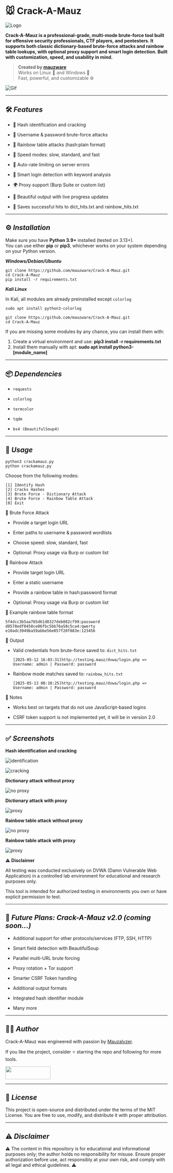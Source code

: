 # 🐭 Crack-A-Mauz

![Logo](https://github.com/mauzware/Mauzalyzer-assets/blob/main/crackamauz%20logo.png)

**Crack-A-Mauz is a professional-grade, multi-mode brute-force tool built for offensive security professionals, CTF players, and pentesters. It supports both classic dictionary-based brute-force attacks and rainbow table lookups, with optional proxy support and smart login detection. Built with customization, speed, and usability in mind.**

> **Created by [mauzware](https://github.com/mauzware)**  
> Works on Linux 🐧 and Windows 🧩  
> Fast, powerful, and customizable ⚙️

![Gif](https://github.com/mauzware/Mauzalyzer-assets/blob/main/cracker%20boi.gif)

---

## 🛠 <i>Features</i>

- 🧩 Hash identification and cracking

- 🔑 Username & password brute-force attacks

- 🌈 Rainbow table attacks (hash:plain format)

- 🚀 Speed modes: slow, standard, and fast

- 🔁 Auto-rate limiting on server errors

- 🧠 Smart login detection with keyword analysis

- 🌍 Proxy support (Burp Suite or custom list)

- 🎯 Beautiful output with live progress updates

- 💾 Saves successful hits to dict_hits.txt and rainbow_hits.txt

---

## ⚙️ <i>Installation</i>

Make sure you have **Python 3.9+** installed (tested on 3.13+). <br>
You can use either **pip** or **pip3**, whichever works on your system depending on your Python version.

<i>**Windows/Debian/Ubuntu**</i>

```
git clone https://github.com/mauzware/Crack-A-Mauz.git
cd Crack-A-Mauz
pip install -r requirements.txt
```

<i>**Kali Linux**</i>

In Kali, all modules are already preinstalled except `colorlog`

```
sudo apt install python3-colorlog

git clone https://github.com/mauzware/Crack-A-Mauz.git
cd Crack-A-Mauz
```

If you are missing some modules by any chance, you can install them with: <br>
1) Create a virtual environment and use: **pip3 install -r requirements.txt** <br>
2) Install them manually with apt: **sudo apt install python3-[module_name]**

---

## 📦 <i>**Dependencies**</i>

- `requests`

- `colorlog`

- `termcolor`

- `tqdm`

- `bs4 (BeautifulSoup4)`

---

## 🧪 <i>**Usage**</i>

```
python3 crackamauz.py
python crackamauz.py
```

Choose from the following modes:

```
[1] Identify Hash
[2] Cracks Hashes
[3] Brute Force - Dictionary Attack
[4] Brute Force - Rainbow Table Attack
[0] Exit
```

🔐 Brute Force Attack

- Provide a target login URL

- Enter paths to username & password wordlists

- Choose speed: slow, standard, fast

- Optional: Proxy usage via Burp or custom list

🌈 Rainbow Attack

- Provide target login URL

- Enter a static username

- Provide a rainbow table in hash:password format

- Optional: Proxy usage via Burp or custom list

📄 Example rainbow table format

```
5f4dcc3b5aa765d61d8327deb882cf99:password
d8578edf8458ce06fbc5bb76a58c5ca4:qwerty
e10adc3949ba59abbe56e057f20f883e:123456
```

📁 Output

- Valid credentials from brute-force saved to: `dict_hits.txt`

  ```
  [2025-05-12 16:03:31]http://testing.mauz/dvwa/login.php => Username: admin | Password: password
  ```

- Rainbow mode matches saved to: `rainbow_hits.txt`

  ```
  [2025-05-13 00:10:25]http://testing.mauz/dvwa/login.php => Username: admin | Password: password
  ```

📌 Notes

- Works best on targets that do not use JavaScript-based logins

- CSRF token support is not implemented yet, it will be in version 2.0

---

## ✅ <i>**Screenshots**</i>

**Hash identification and cracking**

![identification](https://github.com/mauzware/Mauzalyzer-assets/blob/main/kali%20hash%20identification.png)

![cracking](https://github.com/mauzware/Mauzalyzer-assets/blob/main/kali%20hash%20cracking.png)

**Dictionary attack without proxy**

![no proxy](https://github.com/mauzware/Mauzalyzer-assets/blob/main/kali%20brute%20longer%20lists.png)

**Dictionary attack with proxy**

![proxy](https://github.com/mauzware/Mauzalyzer-assets/blob/main/kali%20brute%20proxy.png)

**Rainbow table attack without proxy**

![no proxy](https://github.com/mauzware/Mauzalyzer-assets/blob/main/rainbow%20normal.png)

**Rainbow table attack with proxy**

![proxy](https://github.com/mauzware/Mauzalyzer-assets/blob/main/rainbow%20proxy.png)

⚠️ **Disclaimer**

All testing was conducted exclusively on DVWA (Damn Vulnerable Web Application) in a controlled lab environment for educational and research purposes only.

This tool is intended for authorized testing in environments you own or have explicit permission to test.

---

## 🚧 <i>Future Plans: Crack-A-Mauz v2.0 (coming soon...)</i>

- Additional support for other protocols/services (FTP, SSH, HTTP)

- Smart field detection with BeautifulSoup

- Parallel multi-URL brute forcing

- Proxy rotation + Tor support

- Smarter CSRF Token handling

- Additional output formats

- Integrated hash identifier module

- Many more

---

## 👨‍💻 <i>**Author**</i>

Crack-A-Mauz was engineered with passion by [Mauzalyzer](https://github.com/mauzware/Mauzalyzer).

If you like the project, consider ⭐️ starring the repo and following for more tools.

[<img src="https://github.com/mauzware/mauzware/blob/main/LOGO%20NEW.png" width="140px" height="40px"/>](https://github.com/mauzware)

---

## 📜 <i>**License**</i>

This project is open-source and distributed under the terms of the MIT License. You are free to use, modify, and distribute it with proper attribution.

---

## ⚠️ <i>**Disclaimer**</i>

⚠️ The content in this repository is for educational and informational purposes only; the author holds no responsibility for misuse. 
Ensure proper authorization before use, act responsibly at your own risk, and comply with all legal and ethical guidelines. ⚠️





